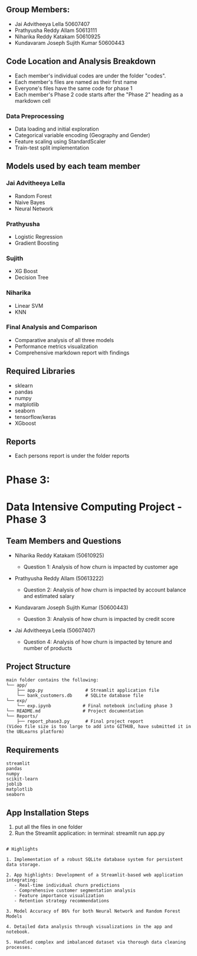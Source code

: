 ## Group Members:
- Jai Advitheeya Lella     50607407
- Prathyusha Reddy Allam  50613111
- Niharika Reddy Katakam    50610925
- Kundavaram Joseph Sujith Kumar  50600443

## Code Location and Analysis Breakdown
- Each member's individual codes are under the folder "codes".
- Each member's files are named as their first name
- Everyone's files have the same code for phase 1
- Each member's Phase 2 code starts after the "Phase 2" heading as a markdown cell

 
### Data Preprocessing 
- Data loading and initial exploration
- Categorical variable encoding (Geography and Gender)
- Feature scaling using StandardScaler
- Train-test split implementation

## Models used by each team member
### Jai Advitheeya Lella
- Random Forest
- Naive Bayes
- Neural Network
### Prathyusha 
- Logistic Regression
- Gradient Boosting
### Sujith
- XG Boost
- Decision Tree
### Niharika
- Linear SVM
- KNN



### Final Analysis and Comparison
- Comparative analysis of all three models
- Performance metrics visualization
- Comprehensive markdown report with findings

## Required Libraries
- sklearn
- pandas
- numpy
- matplotlib
- seaborn
- tensorflow/keras
- XGboost

## Reports
- Each persons report is under the folder reports


# Phase 3:
# Data Intensive Computing Project - Phase 3

## Team Members and Questions
- Niharika Reddy Katakam (50610925)
    - Question 1: Analysis of how churn is impacted by customer age


- Prathyusha Reddy Allam (50613222)
    - Question 2: Analysis of how churn is impacted by account balance and estimated salary

- Kundavaram Joseph Sujith Kumar (50600443)
    - Question 3: Analysis of how churn is impacted by credit score


- Jai Advitheeya Leela (50607407)
    - Question 4: Analysis of how churn is impacted by tenure and number of products
    


## Project Structure
```
main folder contains the following:
└── app/
    ├── app.py                # Streamlit application file
    └── bank_customers.db     # SQLite database file
└── exp/
    └── exp.ipynb            # Final notebook including phase 3
└── README.md                # Project documentation
└── Reports/
    ├── report_phase3.py      # Final project report
(Video file size is too large to add into GITHUB, have submitted it in the UBLearns platform)
```

## Requirements
```
streamlit
pandas
numpy
scikit-learn
joblib
matplotlib
seaborn
```

## App Installation Steps
1. put all the files in one folder
2. Run the Streamlit application:
in terminal:
 streamlit run app.py
```

# Highlights

1. Implementation of a robust SQLite database system for persistent data storage.

2. App highlights: Development of a Streamlit-based web application integrating:
   - Real-time individual churn predictions
   - Comprehensive customer segmentation analysis
   - Feature importance visualization
   - Retention strategy recommendations

3. Model Accuracy of 86% for both Neural Network and Random Forest Models

4. Detailed data analysis through visualizations in the app and notebook.

5. Handled complex and imbalanced dataset via thorough data cleaning processes.
